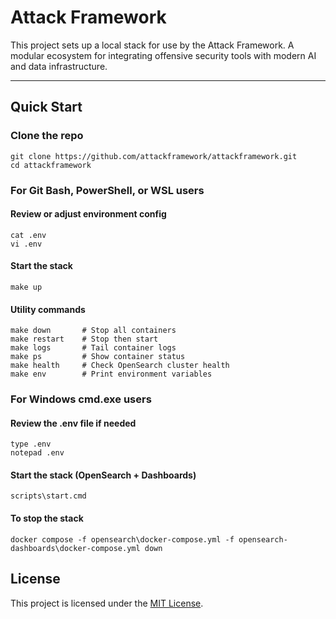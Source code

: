 # Attack Framework

This project sets up a local stack for use by the Attack Framework. A modular ecosystem for integrating offensive security tools with modern AI and data infrastructure.

---

## Quick Start

### Clone the repo

```
git clone https://github.com/attackframework/attackframework.git
cd attackframework
```

### For Git Bash, PowerShell, or WSL users

#### Review or adjust environment config

```
cat .env
vi .env
```

#### Start the stack

```
make up
```

#### Utility commands

```
make down       # Stop all containers
make restart    # Stop then start
make logs       # Tail container logs
make ps         # Show container status
make health     # Check OpenSearch cluster health
make env        # Print environment variables
```

### For Windows cmd.exe users

#### Review the .env file if needed

```
type .env
notepad .env
```

#### Start the stack (OpenSearch + Dashboards)

```
scripts\start.cmd
```

#### To stop the stack

```
docker compose -f opensearch\docker-compose.yml -f opensearch-dashboards\docker-compose.yml down
```

## License

This project is licensed under the [MIT License](LICENSE).